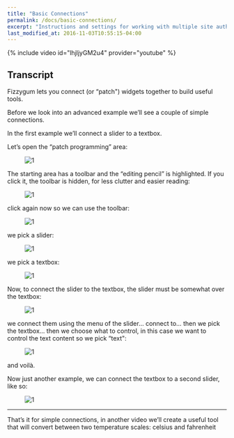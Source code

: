 ```yaml
---
title: "Basic Connections"
permalink: /docs/basic-connections/
excerpt: "Instructions and settings for working with multiple site authors."
last_modified_at: 2016-11-03T10:55:15-04:00
---
```


{% include video id="lhjljyGM2u4" provider="youtube" %}

## Transcript

Fizzygum lets you connect (or “patch") widgets together to build useful tools.

Before we look into an advanced example we’ll see a couple of simple connections.

In the first example we’ll connect a slider to a textbox.

Let’s open the “patch programming” area:

<figure>
  <img src="{{ '/assets/images/docs-gifs/basic-connections/basic-connections-1.gif' | relative_url }}" alt="1">
</figure>

The starting area has a toolbar and the “editing pencil” is highlighted. If you click it, the toolbar is hidden, for less clutter and easier reading:

<figure>
  <img src="{{ '/assets/images/docs-gifs/basic-connections/basic-connections-2.gif' | relative_url }}" alt="1">
</figure>

click again now so we can use the toolbar:

<figure>
  <img src="{{ '/assets/images/docs-gifs/basic-connections/basic-connections-3.gif' | relative_url }}" alt="1">
</figure>

we pick a slider:

<figure>
  <img src="{{ '/assets/images/docs-gifs/basic-connections/basic-connections-4.gif' | relative_url }}" alt="1">
</figure>

we pick a textbox:

<figure>
  <img src="{{ '/assets/images/docs-gifs/basic-connections/basic-connections-5.gif' | relative_url }}" alt="1">
</figure>

Now, to connect the slider to the textbox, the slider must be somewhat over the textbox:

<figure>
  <img src="{{ '/assets/images/docs-gifs/basic-connections/basic-connections-6.gif' | relative_url }}" alt="1">
</figure>

we connect them using the menu of the slider… connect to… then we pick the textbox… then we choose what to control, in this case we want to control the text content so we pick “text":

<figure>
  <img src="{{ '/assets/images/docs-gifs/basic-connections/basic-connections-7.gif' | relative_url }}" alt="1">
</figure>

and voilà.

Now just another example, we can connect the textbox to a second slider, like so:

<figure>
  <img src="{{ '/assets/images/docs-gifs/basic-connections/basic-connections-8.gif' | relative_url }}" alt="1">
</figure>

---

That’s it for simple connections, in another video we’ll create a useful tool that will convert between two temperature scales: celsius and fahrenheit